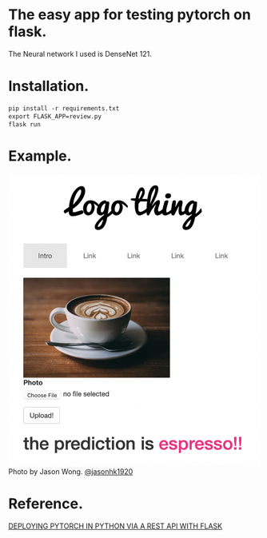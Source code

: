 # The easy app for testing pytorch on flask.

The Neural network I used is DenseNet 121.

# Installation.
```
pip install -r requirements.txt
export FLASK_APP=review.py
flask run
```
# Example.
![prdict result](sample/coffee.png "prdiction")
Photo by Jason Wong. [@jasonhk1920](https://unsplash.com/@jasonhk1920)

# Reference.
[DEPLOYING PYTORCH IN PYTHON VIA A REST API WITH FLASK](https://pytorch.org/tutorials/intermediate/flask_rest_api_tutorial.html)